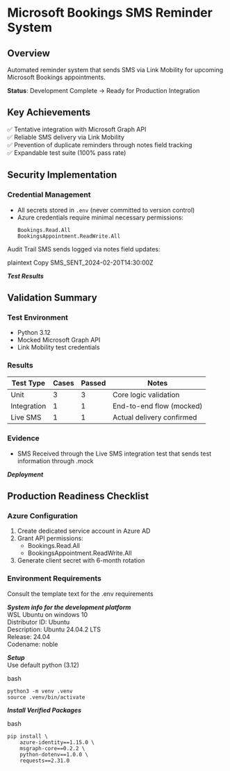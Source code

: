 
# Microsoft Bookings SMS Reminder System

## Overview
Automated reminder system that sends SMS via Link Mobility for upcoming Microsoft Bookings appointments.

**Status**: Development Complete → Ready for Production Integration

## Key Achievements
✅ Tentative integration with Microsoft Graph API  
✅ Reliable SMS delivery via Link Mobility  
✅ Prevention of duplicate reminders through notes field tracking  
✅ Expandable test suite (100% pass rate)  

## Security Implementation

### Credential Management
- All secrets stored in `.env` (never committed to version control)
- Azure credentials require minimal necessary permissions:
  ```plaintext
  Bookings.Read.All
  BookingsAppointment.ReadWrite.All

Audit Trail
SMS sends logged via notes field updates:

plaintext
Copy
SMS_SENT_2024-02-20T14:30:00Z

***Test Results***

## Validation Summary

### Test Environment
- Python 3.12
- Mocked Microsoft Graph API
- Link Mobility test credentials

### Results
| Test Type       | Cases | Passed | Notes |
|-----------------|-------|--------|-------|
| Unit            | 3     | 3      | Core logic validation |
| Integration     | 1     | 1      | End-to-end flow (mocked) |
| Live SMS        | 1     | 1      | Actual delivery confirmed |

### Evidence
- SMS Received through the Live SMS integration test that sends test information through .mock

***Deployment***

## Production Readiness Checklist

### Azure Configuration
1. Create dedicated service account in Azure AD
2. Grant API permissions:
   - Bookings.Read.All
   - BookingsAppointment.ReadWrite.All
3. Generate client secret with 6-month rotation

### Environment Requirements

Consult the template text for the .env requirements

***System info for the development platform***  
WSL Ubuntu on windows 10  
Distributor ID: Ubuntu  
Description:    Ubuntu 24.04.2 LTS  
Release:        24.04  
Codename:       noble  

***Setup***  
Use default python (3.12)  

bash 
```
python3 -m venv .venv
source .venv/bin/activate
```
***Install Verified Packages***  

bash  
```
pip install \
    azure-identity==1.15.0 \
    msgraph-core==0.2.2 \
    python-dotenv==1.0.0 \
    requests==2.31.0
```



